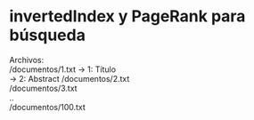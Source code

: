 # invertedIndex y PageRank para búsqueda  
Archivos:  
   /documentos/1.txt -> 1: Título  
                     -> 2: Abstract
  /documentos/2.txt  
  /documentos/3.txt  
  ..  
  /documentos/100.txt
